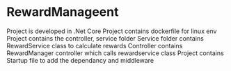# RewardManageent
Project is developed in .Net Core
Project contains dockerfile for linux env
Project contains the controller, service folder 
Service folder contains RewardService class to calculate rewards
Controller contains RewardManager controller which calls rewardservice class
Project contains Startup file to add the dependancy and middleware
